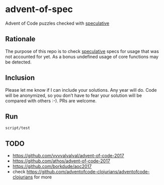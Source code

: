 # advent-of-spec

Advent of Code puzzles checked with [speculative](https://github.com/slipset/speculative)

## Rationale

The purpose of this repo is to check
[speculative](https://github.com/slipset/speculative) specs for usage that was
not accounted for yet. As a bonus undefined usage of core functions
may be detected.

## Inclusion

Please let me know if I can include your solutions. Any year will do. Code will
be anonymized, so you don’t have to fear your solution will be compared with
others :-). PRs are welcome.

## Run

    script/test

## TODO

- https://github.com/vvvvalvalval/advent-of-code-2017
- https://github.com/athos/advent-of-code-2017
- https://github.com/borkdude/aoc2017
- check https://github.com/adventofcode-clojurians/adventofcode-clojurians for more
